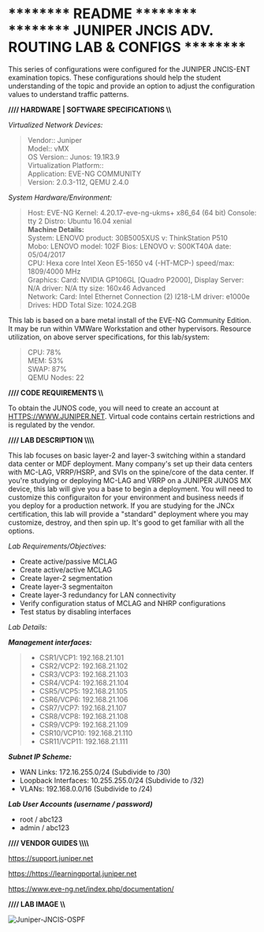<h1>******** README ********<br>
******** JUNIPER JNCIS ADV. ROUTING LAB &amp; CONFIGS ********</h1>

This series of configurations were configured for the JUNIPER JNCIS-ENT examination topics. These configurations should help the student understanding of the topic and provide an option to adjust the configuration values to understand traffic patterns.

<b>//// HARDWARE | SOFTWARE SPECIFICATIONS \\\\</b><p>
<i> Virtualized Network Devices:</i>
<blockquote>
Vendor:: Juniper<br>
Model:: vMX<br>
OS Version:: Junos: 19.1R3.9 <br>
Virtualization Platform:: <br>
Application: EVE-NG COMMUNITY <br>
Version: 2.0.3-112, QEMU 2.4.0<p>
</blockquote>

<i>System Hardware/Environment:</i>
<blockquote>
Host: 		EVE-NG Kernel: 4.20.17-eve-ng-ukms+ x86_64 (64 bit) Console: tty 2 Distro: Ubuntu 16.04 xenial <br>
<b>Machine Details:</b><br>
System: 	LENOVO product: 30B5005XUS v: ThinkStation P510<br>
Mobo: 		LENOVO model: 102F Bios: LENOVO v: S00KT40A date: 05/04/2017<br>
CPU:       	Hexa core Intel Xeon E5-1650 v4 (-HT-MCP-) speed/max: 1809/4000 MHz<br>
Graphics:  	Card: NVIDIA GP106GL [Quadro P2000], Display Server: N/A driver: N/A tty size: 160x46 Advanced <br>
Network:   	Card: Intel Ethernet Connection (2) I218-LM driver: e1000e<br>
Drives:    	HDD Total Size: 1024.2GB<br>
</blockquote>
<p>
This lab is based on a bare metal install of the EVE-NG Community Edition. It may be run within VMWare Workstation and other hypervisors. Resource utilization, on above server specifications, for this lab/system:

<p><blockquote>
  CPU: 		78%<br>
  MEM: 		53%<br>
  SWAP: 		87%<br>
  QEMU Nodes: 22<br>
</blockquote>
<p>

<b>//// CODE REQUIREMENTS \\\\</b>

To obtain the JUNOS code, you will need to create an account at <a href="HTTPS://WWW.JUNIPER.NET" rel="nofollow">HTTPS://WWW.JUNIPER.NET</a>. Virtual code contains certain restrictions and is regulated by the vendor.
<p>
<b>//// LAB DESCRIPTION \\\\</b><p>
This lab focuses on basic layer-2 and layer-3 switching within a standard data center or MDF deployment. Many company's set up their data centers with MC-LAG, VRRP/HSRP, and SVIs on the spine/core of the data center. If you're studying or deploying MC-LAG and VRRP on a JUNIPER JUNOS MX device, this lab will give you a base to begin a deployment. You will need to customize this configuraiton for your environment and business needs if you deploy for a production network. If you are studying for the JNCx certification, this lab will provide a "standard" deployment where you may customize, destroy, and then spin up. It's good to get familiar with all the options.
<p>
  <i>Lab Requirements/Objectives:</i>
  <ul>
    <li> Create active/passive MCLAG</li> 
    <li> Create active/active MCLAG</li> 
    <li> Create layer-2 segmentation</li> 
    <li> Create layer-3 segmentaiton</li> 
    <li> Create layer-3 redundancy for LAN connectivity</li> 
    <li> Verify configuration status of MCLAG and NHRP configurations</li> 
    <li> Test status by disabling interfaces</li> 
  </ul>
  <p>

<i>Lab Details:</i>
<p>
  <b><i>Management interfaces:</i></b>
<blockquote>
<ul>
  <li>CSR1/VCP1: 192.168.21.101<br></li>
  <li>CSR2/VCP2: 192.168.21.102<br></li>
  <li>CSR3/VCP3: 192.168.21.103<br></li>
  <li>CSR4/VCP4: 192.168.21.104<br></li>
  <li>CSR5/VCP5: 192.168.21.105<br></li>
  <li>CSR6/VCP6: 192.168.21.106<br></li>
  <li>CSR7/VCP7: 192.168.21.107<br></li>
  <li>CSR8/VCP8: 192.168.21.108<br></li>
  <li>CSR9/VCP9: 192.168.21.109<br></li>
  <li>CSR10/VCP10: 192.168.21.110<br></li>
  <li>CSR11/VCP11: 192.168.21.111<br></li>
 </ul>
</blockquote>
<p>
  <b><i>Subnet IP Scheme:</i></b>
<ul>
  <li>WAN Links: 172.16.255.0/24 (Subdivide to /30)</li>
  <li>Loopback Interfaces: 10.255.255.0/24 (Subdivide to /32)</li>
  <li>VLANs: 192.168.0.0/16 (Subdivide to /24)</li>
</ul><p>
<b><i>Lab User Accounts (username / password)</b></i>
  <ul>
    <li>root / abc123</li>
    <li>admin / abc123</li>
  </ul><p>
<b>//// VENDOR GUIDES \\\\</b>
<p><a href="https://support.juniper.net" rel="nofollow">https://support.juniper.net</a></p>
<p><a href="https://https://learningportal.juniper.net" rel="nofollow">https://https://learningportal.juniper.net</a></p>
<p><a href="https://www.eve-ng.net/index.php/documentation/" rel="nofollow">https://www.eve-ng.net/index.php/documentation/</a></p>

<b>//// LAB IMAGE \\\\</b>

![Juniper-JNCIS-OSPF](https://user-images.githubusercontent.com/40407552/140651742-e9e7e60b-9425-4c3e-8ae7-c6e97fbbb3f5.jpg)
